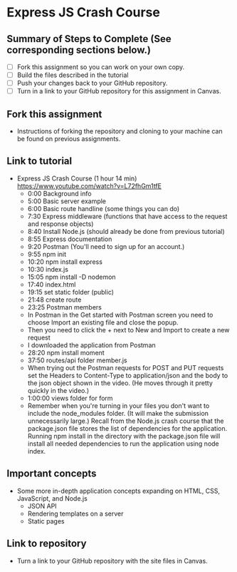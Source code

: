 # Express JS Crash Course

## Summary of Steps to Complete (See corresponding sections below.)
- [ ] Fork this assignment so you can work on your own copy.
- [ ] Build the files described in the tutorial
- [ ] Push your changes back to your GitHub repository.
- [ ] Turn in a link to your GitHub repository for this assignment in Canvas.

## Fork this assignment

* Instructions of forking the repository and cloning to your machine can be found on previous assignments.

## Link to tutorial

* Express JS Crash Course (1 hour 14 min) https://www.youtube.com/watch?v=L72fhGm1tfE
  * 0:00 Background info
  * 5:00 Basic server example
  * 6:00 Basic route handline (some things you can do)
  * 7:30 Express middleware (functions that have access to the request and response objects)
  * 8:40 Install Node.js (should already be done from previous tutorial)
  * 8:55 Express documentation
  * 9:20 Postman (You'll need to sign up for an account.)
  * 9:55 npm init
  * 10:20 npm install express
  * 10:30 index.js
  * 15:05 npm install -D nodemon
  * 17:40 index.html
  * 19:15 set static folder (public)
  * 21:48 create route
  * 23:25 Postman members
   * In Postman in the Get started with Postman screen you need to choose Import an existing file and close the popup.
   * Then you need to click the + next to New and Import to create a new request
   * I downloaded the application from Postman
  * 28:20 npm install moment
  * 37:50 routes/api folder member.js
  * When trying out the Postman requests for POST and PUT requests set the Headers to Content-Type to application/json and the body to the json object shown in the video. (He moves through it pretty quickly in the video.)
  * 1:00:00 views folder for form
  * Remember when you're turning in your files you don't want to include the node_modules folder. (It will make the submission unnecessarily large.) Recall from the Node.js crash course that the package.json file stores the list of dependencies for the application. Running npm install in the directory with the package.json file will install all needed dependencies to run the application using node index.

## Important concepts

* Some more in-depth application concepts expanding on HTML, CSS, JavaScript, and Node.js
  * JSON API
  * Rendering templates on a server
  * Static pages

## Link to repository

* Turn a link to your GitHub repository with the site files in Canvas.


